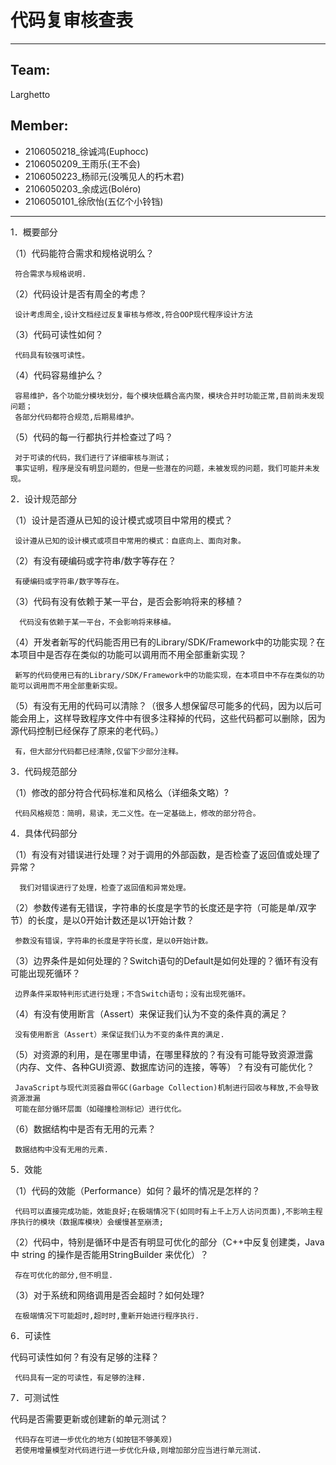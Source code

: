 # 代码复审核查表

---
## Team:
Larghetto<br/>
## Member:
+ 2106050218_徐诚鸿(Euphocc)
+ 2106050209_王雨乐(王不会)
+ 2106050223_杨祁元(没嘴见人的朽木君)
+ 2106050203_余成远(Boléro)
+ 2106050101_徐欣怡(五亿个小铃铛)
---

1．概要部分

（1）代码能符合需求和规格说明么？

     符合需求与规格说明.

（2）代码设计是否有周全的考虑？ 

     设计考虑周全,设计文档经过反复审核与修改,符合OOP现代程序设计方法

（3）代码可读性如何？

     代码具有较强可读性。

（4）代码容易维护么？

     容易维护，各个功能分模块划分，每个模块低耦合高内聚，模块合并时功能正常,目前尚未发现问题；
     各部分代码都符合规范,后期易维护。
     

（5）代码的每一行都执行并检查过了吗？

     对于可读的代码，我们进行了详细审核与测试；
     事实证明，程序是没有明显问题的，但是一些潜在的问题，未被发现的问题，我们可能并未发现。

2．设计规范部分

（1）设计是否遵从已知的设计模式或项目中常用的模式？

     设计遵从已知的设计模式或项目中常用的模式：自底向上、面向对象。

（2）有没有硬编码或字符串/数字等存在？

     有硬编码或字符串/数字等存在。

（3）代码有没有依赖于某一平台，是否会影响将来的移植？

      代码没有依赖于某一平台，不会影响将来移植。

（4）开发者新写的代码能否用已有的Library/SDK/Framework中的功能实现？在本项目中是否存在类似的功能可以调用而不用全部重新实现？

     新写的代码使用已有的Library/SDK/Framework中的功能实现，在本项目中不存在类似的功能可以调用而不用全部重新实现。

（5）有没有无用的代码可以清除？（很多人想保留尽可能多的代码，因为以后可能会用上，这样导致程序文件中有很多注释掉的代码，这些代码都可以删除，因为源代码控制已经保存了原来的老代码。）

     有，但大部分代码都已经清除,仅留下少部分注释。

3．代码规范部分

（1）修改的部分符合代码标准和风格么（详细条文略）?

     代码风格规范：简明，易读，无二义性。在一定基础上，修改的部分符合。

4．具体代码部分

（1）有没有对错误进行处理？对于调用的外部函数，是否检查了返回值或处理了异常？

      我们对错误进行了处理，检查了返回值和异常处理。

（2）参数传递有无错误，字符串的长度是字节的长度还是字符（可能是单/双字节）的长度，是以0开始计数还是以1开始计数？

     参数没有错误，字符串的长度是字符长度，是以0开始计数。

（3）边界条件是如何处理的？Switch语句的Default是如何处理的？循环有没有可能出现死循环？

     边界条件采取特判形式进行处理；不含Switch语句；没有出现死循环。

（4）有没有使用断言（Assert）来保证我们认为不变的条件真的满足？

     没有使用断言（Assert）来保证我们认为不变的条件真的满足.

（5）对资源的利用，是在哪里申请，在哪里释放的？有没有可能导致资源泄露（内存、文件、各种GUI资源、数据库访问的连接，等等）？有没有可能优化？

     JavaScript与现代浏览器自带GC(Garbage Collection)机制进行回收与释放,不会导致资源泄漏
     可能在部分循环层面（如碰撞检测标记）进行优化。

（6）数据结构中是否有无用的元素？

     数据结构中没有无用的元素.

5．效能

（1）代码的效能（Performance）如何？最坏的情况是怎样的？

     代码可以直接完成功能，效能良好;在极端情况下(如同时有上千上万人访问页面),不影响主程序执行的模块（数据库模块）会缓慢甚至崩溃;

（2）代码中，特别是循环中是否有明显可优化的部分（C++中反复创建类，Java中 string 的操作是否能用StringBuilder 来优化）？

     存在可优化的部分,但不明显.

（3）对于系统和网络调用是否会超时？如何处理?

     在极端情况下可能超时,超时时,重新开始进行程序执行.

6．可读性

代码可读性如何？有没有足够的注释？

     代码具有一定的可读性，有足够的注释.

7．可测试性

代码是否需要更新或创建新的单元测试？

     代码存在可进一步优化的地方(如按钮不够美观)
     若使用增量模型对代码进行进一步优化升级,则增加部分应当进行单元测试.